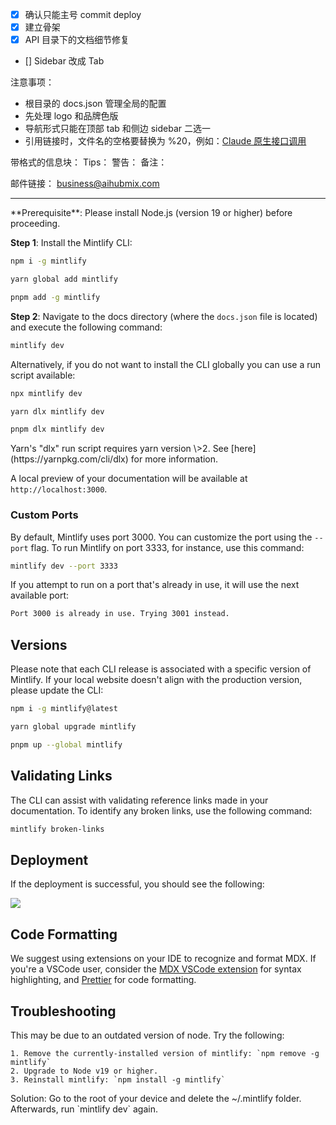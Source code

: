 - [x] 确认只能主号 commit deploy
- [x] 建立骨架
- [x] API 目录下的文档细节修复
- [] Sidebar 改成 Tab

注意事项：
- 根目录的 docs.json 管理全局的配置
- 先处理 logo 和品牌色版
- 导航形式只能在顶部 tab 和侧边 sidebar 二选一
- 引用链接时，文件名的空格要替换为 %20，例如：[Claude 原生接口调用](/api/Claude%20原生接口调用)

带格式的信息块：
Tips：<Tip></Tip>
警告：<Warning></Warning>
备注：<Info></Info>

邮件链接：
[business@aihubmix.com](mailto:business@aihubmix.com)

---

<Info>
  **Prerequisite**: Please install Node.js (version 19 or higher) before proceeding.
</Info>

**Step 1**: Install the Mintlify CLI:

<CodeGroup>

```bash npm
npm i -g mintlify
```


```bash yarn
yarn global add mintlify
```


```bash pnpm
pnpm add -g mintlify
```

</CodeGroup>

**Step 2**: Navigate to the docs directory (where the `docs.json` file is located) and execute the following command:

```bash
mintlify dev
```

Alternatively, if you do not want to install the CLI globally you can use a run script available:

<CodeGroup>

```bash npm
npx mintlify dev
```


```bash yarn
yarn dlx mintlify dev
```


```bash pnpm
pnpm dlx mintlify dev
```

</CodeGroup>

<Warning>
  Yarn's "dlx" run script requires yarn version \>2. See [here](https://yarnpkg.com/cli/dlx) for more information.
</Warning>

A local preview of your documentation will be available at `http://localhost:3000`.

### Custom Ports

By default, Mintlify uses port 3000. You can customize the port using the `--port` flag. To run Mintlify on port 3333, for instance, use this command:

```bash
mintlify dev --port 3333
```

If you attempt to run on a port that's already in use, it will use the next available port:

```md
Port 3000 is already in use. Trying 3001 instead.
```

## Versions

Please note that each CLI release is associated with a specific version of Mintlify. If your local website doesn't align with the production version, please update the CLI:

<CodeGroup>

```bash npm
npm i -g mintlify@latest
```


```bash yarn
yarn global upgrade mintlify
```


```bash pnpm
pnpm up --global mintlify
```

</CodeGroup>

## Validating Links

The CLI can assist with validating reference links made in your documentation. To identify any broken links, use the following command:

```bash
mintlify broken-links
```

## Deployment

If the deployment is successful, you should see the following:

<Frame>
  <img
    className="rounded-md"
    src="https://mintlify.s3-us-west-1.amazonaws.com/mintlify/images/checks-passed.png"
  />
</Frame>

## Code Formatting

We suggest using extensions on your IDE to recognize and format MDX. If you're a VSCode user, consider the [MDX VSCode extension](https://marketplace.visualstudio.com/items?itemName=unifiedjs.vscode-mdx) for syntax highlighting, and [Prettier](https://marketplace.visualstudio.com/items?itemName=esbenp.prettier-vscode) for code formatting.

## Troubleshooting

<AccordionGroup>
  <Accordion title='Error: Could not load the "sharp" module using the darwin-arm64 runtime'>
    This may be due to an outdated version of node. Try the following:

    1. Remove the currently-installed version of mintlify: `npm remove -g mintlify`
    2. Upgrade to Node v19 or higher.
    3. Reinstall mintlify: `npm install -g mintlify`
  </Accordion>
  <Accordion title="Issue: Encountering an unknown error">
    Solution: Go to the root of your device and delete the ~/.mintlify folder. Afterwards, run `mintlify dev` again.
  </Accordion>
</AccordionGroup>
